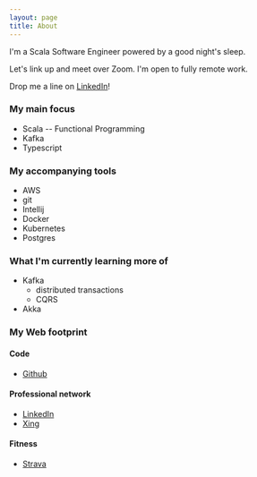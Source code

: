 ```yaml
---
layout: page
title: About
---
```


I'm a Scala Software Engineer powered by a good night's sleep.

Let's link up and meet over Zoom. I'm open to fully remote work.

Drop me a line on [LinkedIn](https://www.linkedin.com/in/esteban-zacharzewski)!

### My main focus
* Scala -- Functional Programming
* Kafka
* Typescript

### My accompanying tools
* AWS
* git
* Intellij
* Docker
* Kubernetes
* Postgres

### What I'm currently learning more of
* Kafka
  * distributed transactions
  * CQRS
* Akka

### My Web footprint

#### Code
* [Github](https://github.com/stzr1123)

#### Professional network
* [LinkedIn](https://www.linkedin.com/in/esteban-zacharzewski)
* [Xing](https://www.xing.com/profile/Esteban_Zacharzewski)

#### Fitness
* [Strava](https://www.strava.com/athletes/9632376)